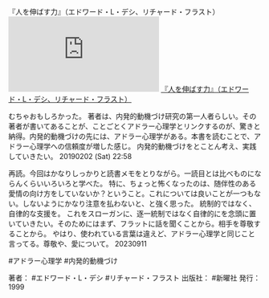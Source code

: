 『人を伸ばす力』（エドワード・L・デシ、リチャード・フラスト）
[![](https://gyazo.com/296aa5c023bcb80a3d14ff132599b369.img)](http://www.amazon.co.jp/gp/product/4788506793/ref=as_li_tl?ie=UTF8&camp=247&creative=1211&creativeASIN=4788506793&linkCode=as2&tag=choiyaki81-22&linkId=db8c70a130b858daf3daaaaa85332c58)
[『人を伸ばす力』（エドワード・L・デシ、リチャード・フラスト）](https://www.amazon.co.jp/gp/product/4788506793/ref=as_li_tl?ie=UTF8&camp=247&creative=1211&creativeASIN=4788506793&linkCode=as2&tag=choiyaki81-22&linkId=db8c70a130b858daf3daaaaa85332c58)

むちゃおもしろかった。
著者は、内発的動機づけ研究の第一人者らしい。その著者が書いてあることが、ことごとくアドラー心理学とリンクするのが、驚きと納得。内発的動機づけの先には、アドラー心理学がある。本書を読むことで、アドラー心理学への信頼度が増した感じ。
内発的動機づけをとことん考え、実践していきたい。
20190202 (Sat) 22:58

再読。今回はかなりしっかりと読書メモをとりながら。一読目とは比べものにならんくらいいろいろと学べた。
特に、ちょっと怖くなったのは、随伴性のある愛情の向け方をしていないか？ということ。これについては良いことが一つもない。しないようにかなり注意を払わないと、と強く思った。
統制的ではなく、自律的な支援を。
これをスローガンに、逐一統制ではなく自律的にを念頭に置いていきたい。そのためにはまず、フラットに話を聞くことから。相手を尊敬することから。
やはり、使われている言葉は違えど、アドラー心理学と同じこと言ってる。尊敬や、愛について。
20230911


#アドラー心理学 #内発的動機づけ

著者： #エドワード・L・デシ #リチャード・フラスト
出版社： #新曜社
発行：1999

